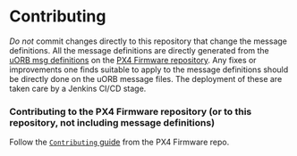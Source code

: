 # Contributing

*Do not* commit changes directly to this repository that change the message definitions. All the message definitions are directly generated from the [uORB msg definitions](https://github.com/PX4/Firmware/tree/master/msg) on the [PX4 Firmware repository](https://github.com/PX4/Firmware). Any fixes or improvements one finds suitable to apply to the message definitions should be directly done on the uORB message files. The deployment of these are taken care by a Jenkins CI/CD stage.

### Contributing to the PX4 Firmware repository (or to this repository, not including message definitions)

Follow the [`Contributing` guide](https://github.com/PX4/Firmware/blob/master/CONTRIBUTING.md) from the PX4 Firmware repo.
